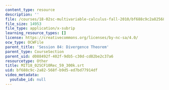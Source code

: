 ```yaml
---
content_type: resource
description: ''
file: /courses/18-02sc-multivariable-calculus-fall-2010/bf688c9c2a82568fb9d5ed7bd77914df_MIT18_02SCF10Rec_59_300k.vtt
file_size: 14953
file_type: application/x-subrip
learning_resource_types: []
license: https://creativecommons.org/licenses/by-nc-sa/4.0/
ocw_type: OCWFile
parent_title: 'Session 84: Divergence Theorem'
parent_type: CourseSection
parent_uid: d088492f-402f-9db5-c30d-cd82be2c37a6
resourcetype: Other
title: MIT18_02SCF10Rec_59_300k.srt
uid: bf688c9c-2a82-568f-b9d5-ed7bd77914df
video_metadata:
  youtube_id: null
---
```

